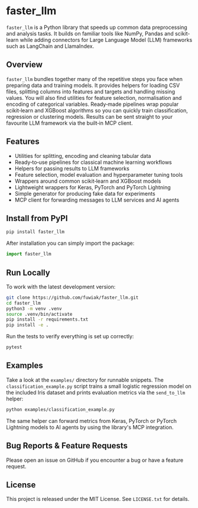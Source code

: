 # faster_llm

`faster_llm` is a Python library that speeds up common data preprocessing and analysis tasks. It builds on familiar tools like NumPy, Pandas and scikit-learn while adding connectors for Large Language Model (LLM) frameworks such as LangChain and LlamaIndex.

## Overview

`faster_llm` bundles together many of the repetitive steps you face when preparing data and training models.  It provides helpers for loading CSV files, splitting columns into features and targets and handling missing values.  You will also find utilities for feature selection, normalisation and encoding of categorical variables.  Ready‑made pipelines wrap popular scikit‑learn and XGBoost algorithms so you can quickly train classification, regression or clustering models.  Results can be sent straight to your favourite LLM framework via the built‑in MCP client.

## Features

- Utilities for splitting, encoding and cleaning tabular data
- Ready‑to‑use pipelines for classical machine learning workflows
- Helpers for passing results to LLM frameworks
- Feature selection, model evaluation and hyperparameter tuning tools
- Wrappers around common scikit‑learn and XGBoost models
- Lightweight wrappers for Keras, PyTorch and PyTorch Lightning
- Simple generator for producing fake data for experiments
- MCP client for forwarding messages to LLM services and AI agents

## Install from PyPI

```bash
pip install faster_llm
```

After installation you can simply import the package:

```python
import faster_llm
```

## Run Locally

To work with the latest development version:

```bash
git clone https://github.com/fuwiak/faster_llm.git
cd faster_llm
python3 -m venv .venv
source .venv/bin/activate
pip install -r requirements.txt
pip install -e .
```

Run the tests to verify everything is set up correctly:

```bash
pytest
```

## Examples

Take a look at the `examples/` directory for runnable snippets. The
`classification_example.py` script trains a small logistic regression
model on the included Iris dataset and prints evaluation metrics via the
`send_to_llm` helper:

```bash
python examples/classification_example.py
```

The same helper can forward metrics from Keras, PyTorch or PyTorch Lightning
models to AI agents by using the library's MCP integration.

## Bug Reports & Feature Requests

Please open an issue on GitHub if you encounter a bug or have a feature request.

## License

This project is released under the MIT License. See `LICENSE.txt` for details.

